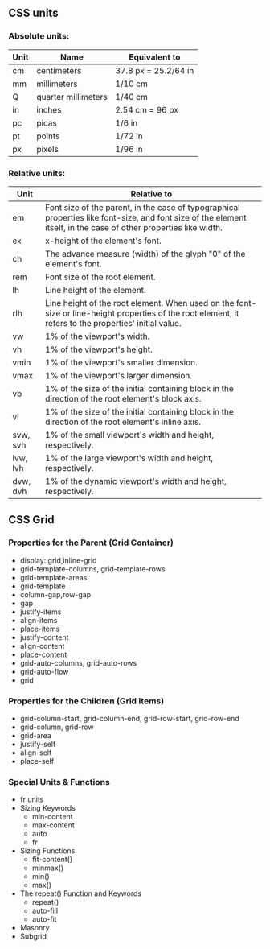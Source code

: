 ## CSS units
### Absolute units:
| Unit | Name | Equivalent to |
| --- | --- | --- |
| cm | centimeters | 37.8 px = 25.2/64 in |
| mm | millimeters | 1/10 cm |
| Q | quarter millimeters | 1/40 cm |
| in | inches | 2.54 cm = 96 px |
| pc | picas | 1/6 in |
| pt | points | 1/72 in |
| px | pixels | 1/96 in |

### Relative units:
| Unit | Relative to |
| --- | --- |
| em | Font size of the parent, in the case of typographical properties like font-size, and font size of the element itself, in the case of other properties like width.  |
| ex | x-height of the element's font. |
| ch | The advance measure (width) of the glyph "0" of the element's font. |
| rem | Font size of the root element. |
| lh | Line height of the element. |
| rlh | Line height of the root element. When used on the font-size or line-height properties of the root element, it refers to the properties' initial value. |
| vw | 1% of the viewport's width. |
| vh | 1% of the viewport's height. |
| vmin | 1% of the viewport's smaller dimension. |
| vmax | 1% of the viewport's larger dimension. |
| vb | 1% of the size of the initial containing block in the direction of the root element's block axis. |
| vi | 1% of the size of the initial containing block in the direction of the root element's inline axis. |
| svw, svh | 1% of the small viewport's width and height, respectively. |
| lvw, lvh | 1% of the large viewport's width and height, respectively. |
| dvw, dvh | 1% of the dynamic viewport's width and height, respectively. |

## CSS Grid
### Properties for the Parent (Grid Container)
* display: grid,inline-grid
* grid-template-columns, grid-template-rows
* grid-template-areas
* grid-template
* column-gap,row-gap
* gap
* justify-items
* align-items
* place-items
* justify-content
* align-content
* place-content
* grid-auto-columns, grid-auto-rows
* grid-auto-flow
* grid
### Properties for the Children (Grid Items)
* grid-column-start, grid-column-end, grid-row-start, grid-row-end
* grid-column, grid-row
* grid-area
* justify-self
* align-self
* place-self
### Special Units & Functions
* fr units
* Sizing Keywords
  * min-content
  * max-content
  * auto
  * fr
* Sizing Functions
  * fit-content()
  * minmax()
  * min()
  * max()
* The repeat() Function and Keywords
  * repeat()
  * auto-fill
  * auto-fit
* Masonry
* Subgrid
